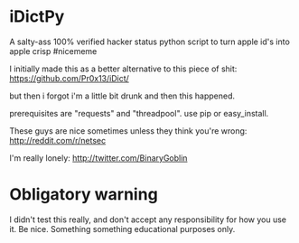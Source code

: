 iDictPy
=======

A salty-ass 100% verified hacker status python script to turn apple id's into apple crisp #nicememe

I initially made this as a better alternative to this piece of shit: https://github.com/Pr0x13/iDict/

but then i forgot i'm a little bit drunk and then this happened.

prerequisites are "requests" and "threadpool". use pip or easy_install.

These guys are nice sometimes unless they think you're wrong: http://reddit.com/r/netsec  

I'm really lonely: http://twitter.com/BinaryGoblin

# Obligatory warning

I didn't test this really, and don't accept any responsibility for how you use it. Be nice. Something something educational purposes only.

